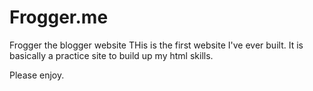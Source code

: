 # Frogger.me
Frogger the blogger website
THis is the first website I've ever built. It is basically a practice site to build up my html skills.

Please enjoy. 
